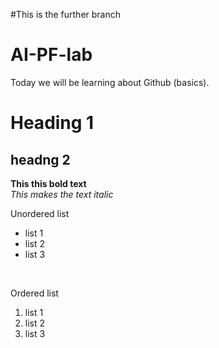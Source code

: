 #This is the further branch
# AI-PF-lab
Today we will be learning about Github (basics).
# Heading 1
## headng 2
**This this bold text**
<br/>
_This makes the text italic_

Unordered list
- list 1
- list 2
- list 3
<br/>

Ordered list

1. list 1
2. list 2
3. list 3
   
